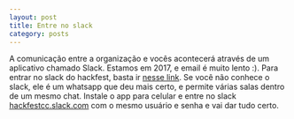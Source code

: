 ```yaml
---
layout: post
title: Entre no slack
category: posts
---
```


A comunicação entre a organização e vocês acontecerá através de um aplicativo chamado Slack. Estamos em 2017, e email é muito lento :). Para entrar no slack do hackfest, basta ir [nesse link](https://join.slack.com/hackfestcc/shared_invite/MTkzOTI1Mzc1NTcxLTE0OTY4MzczMzEtNjc2NDIxZTYwNQ). Se você não conhece o slack, ele é um whatsapp que deu mais certo, e permite várias salas dentro de um mesmo chat. Instale o app para celular e entre no slack [hackfestcc.slack.com](http://hackfestcc.slack.com) com o mesmo usuário e senha e vai dar tudo certo.
